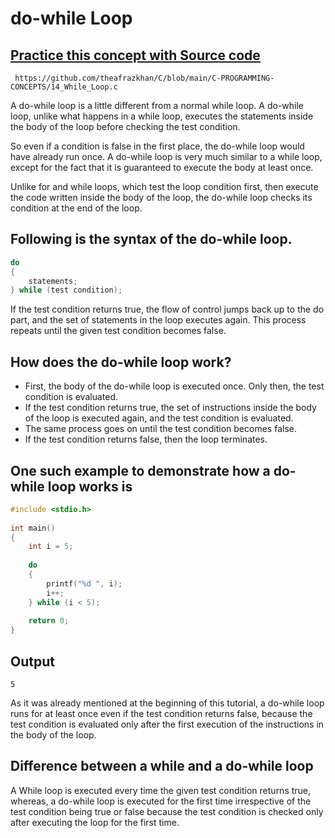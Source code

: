 # do-while Loop

## [Practice this concept with Source code ](https://github.com/theafrazkhan/C/blob/main/C-PROGRAMMING-CONCEPTS/14_While_Loop.c)

```
 https://github.com/theafrazkhan/C/blob/main/C-PROGRAMMING-CONCEPTS/14_While_Loop.c
```
A do-while loop is a little different from a normal while loop. A do-while loop, unlike what happens in a while loop, executes the statements inside the body of the loop before checking the test condition.

So even if a condition is false in the first place, the do-while loop would have already run once. A do-while loop is very much similar to a while loop, except for the fact that it is guaranteed to execute the body at least once.

 

Unlike for and while loops, which test the loop condition first, then execute the code written inside the body of the loop, the do-while loop checks its condition at the end of the loop. 

 

## Following is the syntax of the do-while loop.
``` c
do
{
    statements;
} while (test condition);
``` 

If the test condition returns true, the flow of control jumps back up to the do part, and the set of statements in the loop executes again. This process repeats until the given test condition becomes false.

 

## How does the do-while loop work?
- First, the body of the do-while loop is executed once. Only then, the test condition is evaluated.
- If the test condition returns true, the set of instructions inside the body of the loop is executed again, and the test condition is evaluated.
- The same process goes on until the test condition becomes false.
- If the test condition returns false, then the loop terminates.
 

## One such example to demonstrate how a do-while loop works is

``` c
#include <stdio.h>
 
int main()
{
    int i = 5;
 
    do
    {
        printf("%d ", i);
        i++;
    } while (i < 5);
 
    return 0;
}
```

## Output
```
5
```

As it was already mentioned at the beginning of this tutorial, a do-while loop runs for at least once even if the test condition returns false, because the test condition is evaluated only after the first execution of the instructions in the body of the loop.

 

## Difference between a while and a do-while loop
A While loop is executed every time the given test condition returns true, whereas, a do-while loop is executed for the first time irrespective of the test condition being true or false because the test condition is checked only after executing the loop for the first time.

 